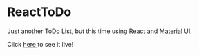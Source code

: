 # ReactToDo

Just another ToDo List, but this time using <a href="https://reactjs.org/">React</a> and <a href="https://mui.com/">Material UI</a>.

Click <a href="https://one-more-todo-list.netlify.app/"> here </a> to see it live!
